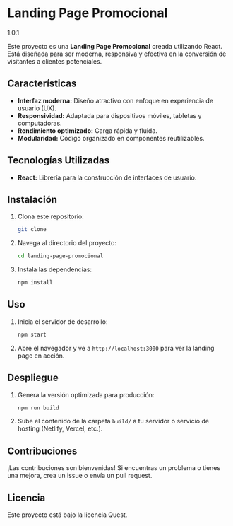 # Landing Page Promocional 
1.0.1

Este proyecto es una **Landing Page Promocional** creada utilizando React. Está diseñada para ser moderna, responsiva y efectiva en la conversión de visitantes a clientes potenciales.

## Características

- **Interfaz moderna:** Diseño atractivo con enfoque en experiencia de usuario (UX).
- **Responsividad:** Adaptada para dispositivos móviles, tabletas y computadoras.
- **Rendimiento optimizado:** Carga rápida y fluida.
- **Modularidad:** Código organizado en componentes reutilizables.


## Tecnologías Utilizadas

- **React:** Librería para la construcción de interfaces de usuario.


## Instalación

1. Clona este repositorio:
   ```bash
   git clone 
   ```
2. Navega al directorio del proyecto:
   ```bash
   cd landing-page-promocional
   ```
3. Instala las dependencias:
   ```bash
   npm install
   ```

## Uso

1. Inicia el servidor de desarrollo:
   ```bash
   npm start
   ```
2. Abre el navegador y ve a `http://localhost:3000` para ver la landing page en acción.


## Despliegue

1. Genera la versión optimizada para producción:
   ```bash
   npm run build
   ```
2. Sube el contenido de la carpeta `build/` a tu servidor o servicio de hosting (Netlify, Vercel, etc.).

## Contribuciones

¡Las contribuciones son bienvenidas! Si encuentras un problema o tienes una mejora, crea un issue o envía un pull request.

## Licencia

Este proyecto está bajo la licencia Quest. 
